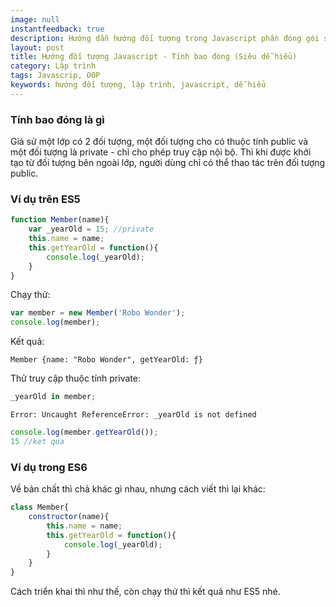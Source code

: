 ```yaml
---
image: null
instantfeedback: true
description: Hướng dẫn hướng đối tượng trong Javascript phần đóng gói siêu dễ hiểu
layout: post
title: Hướng đối tượng Javascript - Tính bao đóng (Siêu dễ hiểu)
category: Lập trình
tags: Javascrip, OOP
keywords: hướng đối tượng, lập trình, javascript, dễ hiểu
---
```


<h3>Tính bao đóng là gì</h3>

Giả sử một lớp có 2 đối tượng, một đối tượng cho có thuộc tính public và một đối tượng là private - chỉ cho phép truy cập nội bộ. Thì khi được khởi tạo từ đối tượng bên ngoài lớp, người dùng chỉ có thể thao tác trên đối tượng public.

<h3>Ví dụ trên ES5</h3>

```javascript
function Member(name){
	var _yearOld = 15; //private
	this.name = name;
	this.getYearOld = function(){
		console.log(_yearOld);
	}
}
```

Chạy thử:

```javascript
var member = new Member('Robo Wonder');
console.log(member);
```

Kết quả:

```
Member {name: "Robo Wonder", getYearOld: ƒ}
```

Thử truy cập thuộc tính private:

```javascript
_yearOld in member;
```
```Error: Uncaught ReferenceError: _yearOld is not defined```

```javascript
console.log(member.getYearOld());
15 //ket qua
```


<h3>Ví dụ trong ES6</h3>

Về bản chất thì chả khác gì nhau, nhưng cách viết thì lại khác:

```javascript
class Member{
	constructor(name){
		this.name = name;
		this.getYearOld = function(){
			console.log(_yearOld);
		}
	}
}
```

Cách triển khai thì như thế, còn chạy thử thì kết quả như ES5 nhé.